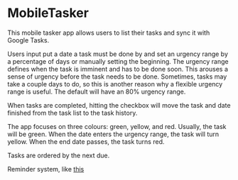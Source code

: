 MobileTasker
============

This mobile tasker app allows users to list their tasks and sync it with Google Tasks.

Users input put a date a task must be done by and set an urgency range by a percentage of days or manually setting the beginning. The urgency range defines when the task is imminent and has to be done soon. This arouses a sense of urgency before the task needs to be done. Sometimes, tasks may take a couple days to do, so this is another reason why a flexible urgency range is useful. The default will have an 80% urgency range.

When tasks are completed, hitting the checkbox will move the task and date finished from the task list to the task history.

The app focuses on three colours: green, yellow, and red. Usually, the task will be green. When the date enters the urgency range, the task will turn yellow. When the end date passes, the task turns red.

Tasks are ordered by the next due.

Reminder system, like [this](https://www.quora.com/What-is-the-best-study-method/answer/Ahmad-Ali-14?srid=timW&share=1)
